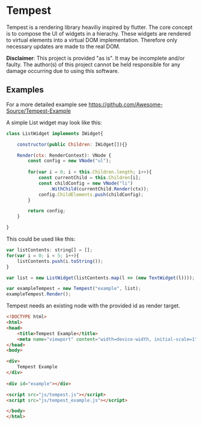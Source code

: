 Tempest
=======

Tempest is a rendering library heaviliy inspired by flutter.
The core concept is to compose the UI of widgets in a hierachy.
These widgets are rendered to virtual elements into a virtual DOM implementation.
Therefore only necessary updates are made to the real DOM.

**Disclaimer**: This project is provided "as is". It may be incomplete and/or faulty. The author(s) of this project cannot be held responsible for any damage occurring due to using this software.

Examples
--------

For a more detailed example see https://github.com/Awesome-Source/Tempest-Example

A simple List widget may look like this:
```JavaScript
class ListWidget implements IWidget{

    constructor(public Children: IWidget[]){}

    Render(ctx: RenderContext): VNode {
        const config = new VNode("ul");
        
        for(var i = 0; i < this.Children.length; i++){
            const currentChild = this.Children[i];
            const childConfig = new VNode("li")
                .WithChild(currentChild.Render(ctx));
            config.ChildElements.push(childConfig);
        }        

        return config;
    }

}
```

This could be used like this:
```JavaScript
var listContents: string[] = [];
for(var i = 0; i < 5; i++){
	listContents.push(i.toString());
}

var list = new ListWidget(listContents.map(l => (new TextWidget(l))));

var exampleTempest = new Tempest("example", list);
exampleTempest.Render();
```

Tempest needs an existing node with the provided id as render target.

```HTML
<!DOCTYPE html>
<html>
<head>
    <title>Tempest Example</title>
    <meta name="viewport" content="width=device-width, initial-scale=1">
</head>
<body>

<div>
	Tempest Example
</div>
	
<div id="example"></div>

<script src="js/tempest.js"></script>
<script src="js/tempest_example.js"></script>

</body>
</html>
```